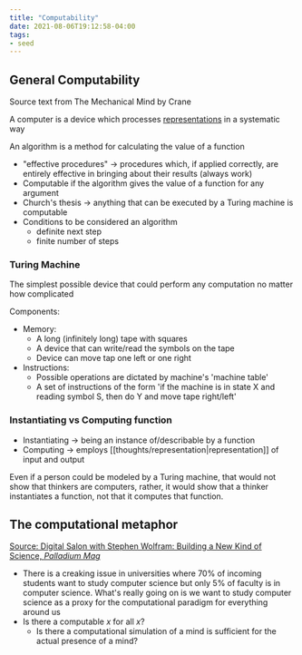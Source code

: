 ```yaml
---
title: "Computability"
date: 2021-08-06T19:12:58-04:00
tags:
- seed
---
```


## General Computability
Source text from The Mechanical Mind by Crane

A computer is a device which processes [representations](/thoughts/representation) in a systematic way

An algorithm is a method for calculating the value of a function
-  "effective procedures" → procedures which, if applied correctly, are entirely effective in bringing about their results (always work)
-  Computable if the algorithm gives the value of a function for any argument
-  Church's thesis → anything that can be executed by a Turing machine is computable
-  Conditions to be considered an algorithm
	-   definite next step
	-   finite number of steps

### Turing Machine
The simplest possible device that could perform any computation no matter how complicated

Components:
- Memory:
	- A long (infinitely long) tape with squares
	- A device that can write/read the symbols on the tape
	- Device can move tap one left or one right
- Instructions:
	- Possible operations are dictated by machine's 'machine table'
	- A set of instructions of the form 'if the machine is in state X and reading symbol S, then do Y and move tape right/left'

### Instantiating vs Computing function
-  Instantiating → being an instance of/describable by a function
-  Computing → employs [[thoughts/representation|representation]] of input and output

Even if a person could be modeled by a Turing machine, that would not show that thinkers are computers, rather, it would show that a thinker instantiates a function, not that it computes that function.

## The computational metaphor
[Source: Digital Salon with Stephen Wolfram: Building a New Kind of Science, *Palladium Mag*](https://palladiummag.com/2020/08/04/digital-salon-with-stephen-wolfram-building-a-new-kind-of-science/)

- There is a creaking issue in universities where 70% of incoming students want to study computer science but only 5% of faculty is in computer science. What's really going on is we want to study computer science as a proxy for the computational paradigm for everything around us
- Is there a computable $x$ for all $x$?
	- Is there a computational simulation of a mind is sufficient for the actual presence of a mind?
